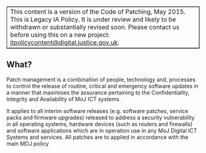 ﻿<table border='1'>
<tr>
<td>This content is a version of the Code of Patching, May 2015.<br/>
This is Legacy IA Policy. It is under review and likely to be withdrawn or substantially revised soon. Please contact us before using this on a new project: <a href="mailto:itpolicycontent@digital.justice.gov.uk?subject=patching">itpolicycontent@digital.justice.gov.uk</a>.</td>
</tr>
</table>

## What?

Patch management is a combination of people, technology and, processes to control the release of routine, critical and emergency software updates in a manner that maximises the assurance pertaining to the Confidentiality, Integrity and Availability of MoJ ICT systems.

It applies to all interim software releases (e.g. software patches, service packs and firmware upgrades) released to address a security vulnerability in all operating systems, hardware devices (such as routers and firewalls) and software applications which are in operation use in any MoJ Digital ICT Systems and services.
All patches are to applied in accordance with the main MOJ policy